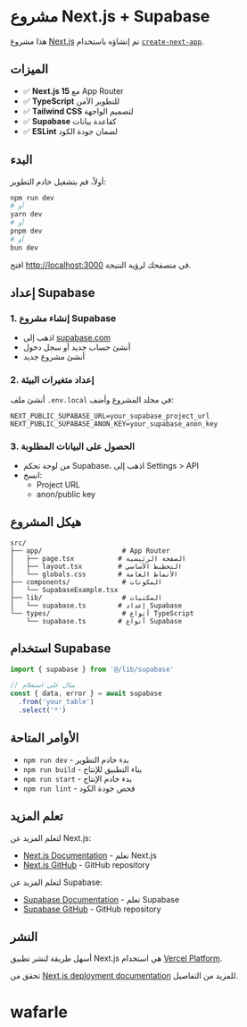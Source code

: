 # مشروع Next.js + Supabase

هذا مشروع [Next.js](https://nextjs.org/) تم إنشاؤه باستخدام [`create-next-app`](https://github.com/vercel/next.js/tree/canary/packages/create-next-app).

## الميزات

- ✅ **Next.js 15** مع App Router
- ✅ **TypeScript** للتطوير الآمن
- ✅ **Tailwind CSS** لتصميم الواجهة
- ✅ **Supabase** كقاعدة بيانات
- ✅ **ESLint** لضمان جودة الكود

## البدء

أولاً، قم بتشغيل خادم التطوير:

```bash
npm run dev
# أو
yarn dev
# أو
pnpm dev
# أو
bun dev
```

افتح [http://localhost:3000](http://localhost:3000) في متصفحك لرؤية النتيجة.

## إعداد Supabase

### 1. إنشاء مشروع Supabase
- اذهب إلى [supabase.com](https://supabase.com)
- أنشئ حساب جديد أو سجل دخول
- أنشئ مشروع جديد

### 2. إعداد متغيرات البيئة
أنشئ ملف `.env.local` في مجلد المشروع وأضف:

```env
NEXT_PUBLIC_SUPABASE_URL=your_supabase_project_url
NEXT_PUBLIC_SUPABASE_ANON_KEY=your_supabase_anon_key
```

### 3. الحصول على البيانات المطلوبة
- من لوحة تحكم Supabase، اذهب إلى Settings > API
- انسخ:
  - Project URL
  - anon/public key

## هيكل المشروع

```
src/
├── app/                    # App Router
│   ├── page.tsx           # الصفحة الرئيسية
│   ├── layout.tsx         # التخطيط الأساسي
│   └── globals.css        # الأنماط العامة
├── components/             # المكونات
│   └── SupabaseExample.tsx
├── lib/                    # المكتبات
│   └── supabase.ts        # إعداد Supabase
└── types/                  # أنواع TypeScript
    └── supabase.ts        # أنواع Supabase
```

## استخدام Supabase

```typescript
import { supabase } from '@/lib/supabase'

// مثال على استعلام
const { data, error } = await supabase
  .from('your_table')
  .select('*')
```

## الأوامر المتاحة

- `npm run dev` - بدء خادم التطوير
- `npm run build` - بناء التطبيق للإنتاج
- `npm run start` - بدء خادم الإنتاج
- `npm run lint` - فحص جودة الكود

## تعلم المزيد

لتعلم المزيد عن Next.js:

- [Next.js Documentation](https://nextjs.org/docs) - تعلم Next.js
- [Next.js GitHub](https://github.com/vercel/next.js/) - GitHub repository

لتعلم المزيد عن Supabase:

- [Supabase Documentation](https://supabase.com/docs) - تعلم Supabase
- [Supabase GitHub](https://github.com/supabase/supabase) - GitHub repository

## النشر

أسهل طريقة لنشر تطبيق Next.js هي استخدام [Vercel Platform](https://vercel.com/new?utm_medium=default-template&filter=next.js&utm_source=create-next-app&utm_campaign=create-next-app-readme).

تحقق من [Next.js deployment documentation](https://nextjs.org/docs/deployment) للمزيد من التفاصيل.
# wafarle
